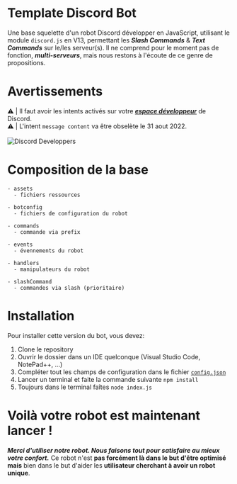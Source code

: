 # Template Discord Bot
Une base squelette d'un robot Discord développer en JavaScript, utilisant le module `discord.js` en V13, permettant les ***Slash Commands*** & ***Text Commands*** sur le/les serveur(s).
Il ne comprend pour le moment pas de fonction, ***multi-serveurs***, mais nous restons à l'écoute de ce genre de propositions.

# Avertissements
⚠️ | Il faut avoir les intents activés sur votre ***[espace développeur](https://discord.com/developers/applications)*** de Discord.
<br>
⚠️ | L'intent `message content` va être obselète le 31 aout 2022.
<br><br>
![Discord Developpers](/intents.png)

# Composition de la base
    - assets
      - fichiers ressources

    - botconfig
      - fichiers de configuration du robot

    - commands
      - commande via prefix
      
    - events
      - évennements du robot
    
    - handlers
      - manipulateurs du robot
    
    - slashCommand
      - commandes via slash (prioritaire)

# Installation
Pour installer cette version du bot, vous devez:

1. Clone le repository
2. Ouvrir le dossier dans un IDE quelconque (Visual Studio Code, NotePad++, ...)
3. Compléter tout les champs de configuration dans le fichier <a href="https://github.com/Tazoukaaa/CrolyTemplate/blob/main/botconfig/config.json">`config.json`</a>
4. Lancer un terminal et faite la commande suivante `npm install`
5. Toujours dans le terminal faîtes `node index.js`

# Voilà votre robot est maintenant lancer !

***Merci d'utiliser notre robot. Nous faisons tout pour satisfaire au mieux votre confort.***
Ce robot n'est **pas forcément là dans le but d'être optimisé mais** bien dans le but d'aider les **utilisateur cherchant à avoir un robot unique**.
